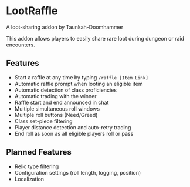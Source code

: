 # LootRaffle
A loot-sharing addon by Taunkah-Doomhammer

This addon allows players to easily share rare loot during dungeon or raid encounters.

## Features

- Start a raffle at any time by typing `/raffle [Item Link]`
- Automatic raffle prompt when looting an eligible item
- Automatic detection of class proficiencies
- Automatic trading with the winner
- Raffle start and end announced in chat
- Multiple simultaneous roll windows
- Multiple roll buttons (Need/Greed)
- Class set-piece filtering
- Player distance detection and auto-retry trading
- End roll as soon as all eligible players roll or pass


## Planned Features

- Relic type filtering
- Configuration settings (roll length, logging, position)
- Localization
